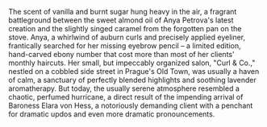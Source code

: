 The scent of vanilla and burnt sugar hung heavy in the air, a fragrant battleground between the sweet almond oil of Anya Petrova's latest creation and the slightly singed caramel from the forgotten pan on the stove.  Anya, a whirlwind of auburn curls and precisely applied eyeliner, frantically searched for her missing eyebrow pencil – a limited edition, hand-carved ebony number that cost more than most of her clients’ monthly haircuts.  Her small, but impeccably organized salon, "Curl & Co.," nestled on a cobbled side street in Prague's Old Town, was usually a haven of calm, a sanctuary of perfectly blended highlights and soothing lavender aromatherapy.  But today, the usually serene atmosphere resembled a chaotic, perfumed hurricane, a direct result of the impending arrival of  Baroness Elara von Hess, a notoriously demanding client with a penchant for dramatic updos and even more dramatic pronouncements.
